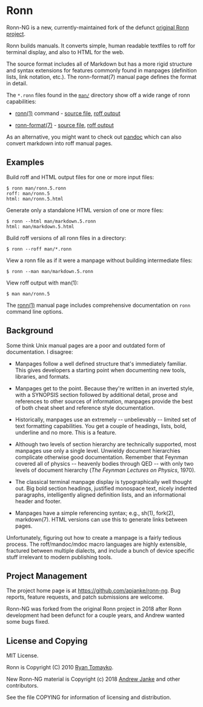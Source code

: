 # Ronn

Ronn-NG is a new, currently-maintained fork of the defunct [original Ronn 
project](https://github.com/rtomayko/ronn).

Ronn builds manuals. It converts simple, human readable textfiles to roff for
terminal display, and also to HTML for the web.

The source format includes all of Markdown but has a more rigid structure and
syntax extensions for features commonly found in manpages (definition lists,
link notation, etc.). The ronn-format(7) manual page defines the format in
detail.

The `*.ronn` files found in the [`man/`][1] directory show off a wide range of
ronn capabilities:

  * [ronn(1)](http://rtomayko.github.com/ronn/ronn.1) command -
    [source file](http://github.com/apjanke/ronn-ng/blob/master/man/ronn.1.ronn),
    [roff output](http://github.com/apjanke/ronn-ng/blob/master/man/ronn.1)

  * [ronn-format(7)](http://rtomayko.github.com/ronn/ronn-format.7) -
    [source file](http://github.com/apjanke/ronn-ng/blob/master/man/ronn-format.7.ronn),
    [roff output](http://github.com/apjanke/ronn-ng/blob/master/man/ronn-format.7)

[1]: http://github.com/apjanke/ronn-ng/tree/master/man

As an alternative, you might want to check out [pandoc](http://johnmacfarlane.net/pandoc/) which can also convert markdown into roff manual pages.

## Examples

Build roff and HTML output files for one or more input files:

    $ ronn man/ronn.5.ronn
    roff: man/ronn.5
    html: man/ronn.5.html

Generate only a standalone HTML version of one or more files:

    $ ronn --html man/markdown.5.ronn
    html: man/markdown.5.html

Build roff versions of all ronn files in a directory:

    $ ronn --roff man/*.ronn

View a ronn file as if it were a manpage without building intermediate files:

    $ ronn --man man/markdown.5.ronn

View roff output with man(1):

    $ man man/ronn.5

The [ronn(1)](http://rtomayko.github.com/ronn/ronn.1) manual page includes
comprehensive documentation on `ronn` command line options.

## Background

Some think Unix manual pages are a poor and outdated form of documentation. I
disagree:

- Manpages follow a well defined structure that's immediately familiar. This
  gives developers a starting point when documenting new tools, libraries, and
  formats.

- Manpages get to the point. Because they're written in an inverted style, with
  a SYNOPSIS section followed by additional detail, prose and references to
  other sources of information, manpages provide the best of both cheat sheet
  and reference style documentation.

- Historically, manpages use an extremely -- unbelievably -- limited set of
  text formatting capabilities. You get a couple of headings, lists, bold,
  underline and no more. This is a feature.

- Although two levels of section hierarchy are technically supported, most
  manpages use only a single level. Unwieldy document hierarchies complicate
  otherwise good documentation. Remember that Feynman covered all of physics
  -- heavenly bodies through QED -- with only two levels of document hierarchy
  (_The Feynman Lectures on Physics_, 1970).

- The classical terminal manpage display is typographically well thought out.
  Big bold section headings, justified monospace text, nicely indented
  paragraphs, intelligently aligned definition lists, and an informational
  header and footer.

- Manpages have a simple referencing syntax; e.g., sh(1), fork(2), markdown(7).
  HTML versions can use this to generate links between pages.

Unfortunately, figuring out how to create a manpage is a fairly tedious process.
The roff/mandoc/mdoc macro languages are highly extensible, fractured between
multiple dialects, and include a bunch of device specific stuff irrelevant to
modern publishing tools.


## Project Management

The project home page is at https://github.com/apjanke/ronn-ng. Bug reports,
feature requests, and patch submissions are welcome.

Ronn-NG was forked from the original Ronn project in 2018 after Ronn
development had been defunct for a couple years, and Andrew wanted
some bugs fixed.

## License and Copying

MIT License.

Ronn is Copyright (C) 2010 [Ryan Tomayko](http://tomayko.com/about).

New Ronn-NG material is Copyright (c) 2018 [Andrew Janke](https://apjanke.net)
and other contributors.

See the file COPYING for information of licensing and distribution.

